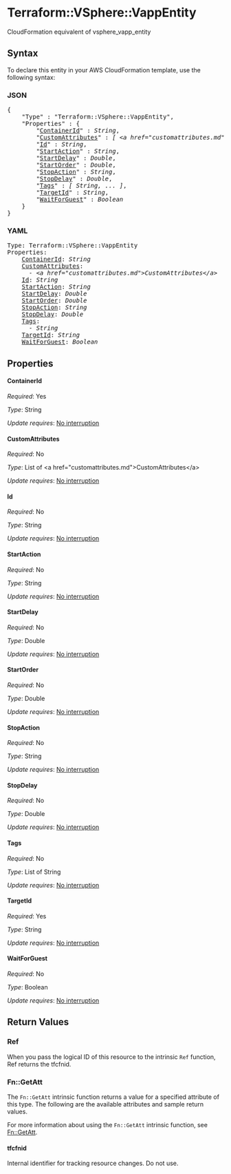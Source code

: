 # Terraform::VSphere::VappEntity

CloudFormation equivalent of vsphere_vapp_entity

## Syntax

To declare this entity in your AWS CloudFormation template, use the following syntax:

### JSON

<pre>
{
    "Type" : "Terraform::VSphere::VappEntity",
    "Properties" : {
        "<a href="#containerid" title="ContainerId">ContainerId</a>" : <i>String</i>,
        "<a href="#customattributes" title="CustomAttributes">CustomAttributes</a>" : <i>[ &lt;a href=&#34;customattributes.md&#34;&gt;CustomAttributes&lt;/a&gt;, ... ]</i>,
        "<a href="#id" title="Id">Id</a>" : <i>String</i>,
        "<a href="#startaction" title="StartAction">StartAction</a>" : <i>String</i>,
        "<a href="#startdelay" title="StartDelay">StartDelay</a>" : <i>Double</i>,
        "<a href="#startorder" title="StartOrder">StartOrder</a>" : <i>Double</i>,
        "<a href="#stopaction" title="StopAction">StopAction</a>" : <i>String</i>,
        "<a href="#stopdelay" title="StopDelay">StopDelay</a>" : <i>Double</i>,
        "<a href="#tags" title="Tags">Tags</a>" : <i>[ String, ... ]</i>,
        "<a href="#targetid" title="TargetId">TargetId</a>" : <i>String</i>,
        "<a href="#waitforguest" title="WaitForGuest">WaitForGuest</a>" : <i>Boolean</i>
    }
}
</pre>

### YAML

<pre>
Type: Terraform::VSphere::VappEntity
Properties:
    <a href="#containerid" title="ContainerId">ContainerId</a>: <i>String</i>
    <a href="#customattributes" title="CustomAttributes">CustomAttributes</a>: <i>
      - &lt;a href=&#34;customattributes.md&#34;&gt;CustomAttributes&lt;/a&gt;</i>
    <a href="#id" title="Id">Id</a>: <i>String</i>
    <a href="#startaction" title="StartAction">StartAction</a>: <i>String</i>
    <a href="#startdelay" title="StartDelay">StartDelay</a>: <i>Double</i>
    <a href="#startorder" title="StartOrder">StartOrder</a>: <i>Double</i>
    <a href="#stopaction" title="StopAction">StopAction</a>: <i>String</i>
    <a href="#stopdelay" title="StopDelay">StopDelay</a>: <i>Double</i>
    <a href="#tags" title="Tags">Tags</a>: <i>
      - String</i>
    <a href="#targetid" title="TargetId">TargetId</a>: <i>String</i>
    <a href="#waitforguest" title="WaitForGuest">WaitForGuest</a>: <i>Boolean</i>
</pre>

## Properties

#### ContainerId

_Required_: Yes

_Type_: String

_Update requires_: [No interruption](https://docs.aws.amazon.com/AWSCloudFormation/latest/UserGuide/using-cfn-updating-stacks-update-behaviors.html#update-no-interrupt)

#### CustomAttributes

_Required_: No

_Type_: List of &lt;a href=&#34;customattributes.md&#34;&gt;CustomAttributes&lt;/a&gt;

_Update requires_: [No interruption](https://docs.aws.amazon.com/AWSCloudFormation/latest/UserGuide/using-cfn-updating-stacks-update-behaviors.html#update-no-interrupt)

#### Id

_Required_: No

_Type_: String

_Update requires_: [No interruption](https://docs.aws.amazon.com/AWSCloudFormation/latest/UserGuide/using-cfn-updating-stacks-update-behaviors.html#update-no-interrupt)

#### StartAction

_Required_: No

_Type_: String

_Update requires_: [No interruption](https://docs.aws.amazon.com/AWSCloudFormation/latest/UserGuide/using-cfn-updating-stacks-update-behaviors.html#update-no-interrupt)

#### StartDelay

_Required_: No

_Type_: Double

_Update requires_: [No interruption](https://docs.aws.amazon.com/AWSCloudFormation/latest/UserGuide/using-cfn-updating-stacks-update-behaviors.html#update-no-interrupt)

#### StartOrder

_Required_: No

_Type_: Double

_Update requires_: [No interruption](https://docs.aws.amazon.com/AWSCloudFormation/latest/UserGuide/using-cfn-updating-stacks-update-behaviors.html#update-no-interrupt)

#### StopAction

_Required_: No

_Type_: String

_Update requires_: [No interruption](https://docs.aws.amazon.com/AWSCloudFormation/latest/UserGuide/using-cfn-updating-stacks-update-behaviors.html#update-no-interrupt)

#### StopDelay

_Required_: No

_Type_: Double

_Update requires_: [No interruption](https://docs.aws.amazon.com/AWSCloudFormation/latest/UserGuide/using-cfn-updating-stacks-update-behaviors.html#update-no-interrupt)

#### Tags

_Required_: No

_Type_: List of String

_Update requires_: [No interruption](https://docs.aws.amazon.com/AWSCloudFormation/latest/UserGuide/using-cfn-updating-stacks-update-behaviors.html#update-no-interrupt)

#### TargetId

_Required_: Yes

_Type_: String

_Update requires_: [No interruption](https://docs.aws.amazon.com/AWSCloudFormation/latest/UserGuide/using-cfn-updating-stacks-update-behaviors.html#update-no-interrupt)

#### WaitForGuest

_Required_: No

_Type_: Boolean

_Update requires_: [No interruption](https://docs.aws.amazon.com/AWSCloudFormation/latest/UserGuide/using-cfn-updating-stacks-update-behaviors.html#update-no-interrupt)

## Return Values

### Ref

When you pass the logical ID of this resource to the intrinsic `Ref` function, Ref returns the tfcfnid.

### Fn::GetAtt

The `Fn::GetAtt` intrinsic function returns a value for a specified attribute of this type. The following are the available attributes and sample return values.

For more information about using the `Fn::GetAtt` intrinsic function, see [Fn::GetAtt](https://docs.aws.amazon.com/AWSCloudFormation/latest/UserGuide/intrinsic-function-reference-getatt.html).

#### tfcfnid

Internal identifier for tracking resource changes. Do not use.

